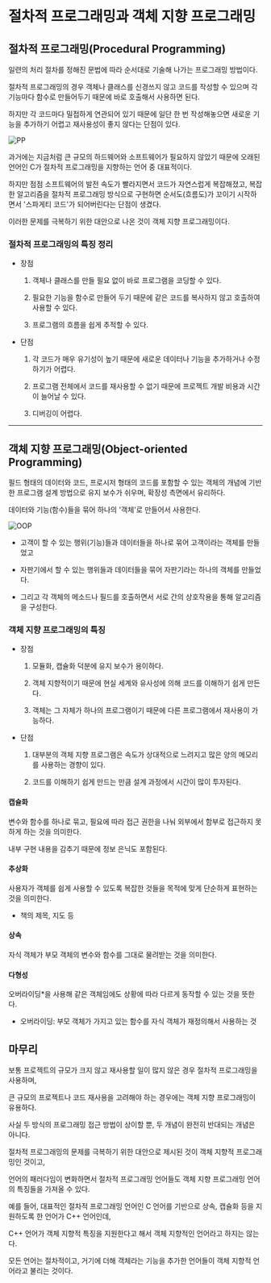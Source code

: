 # 절차적 프로그래밍과 객체 지향 프로그래밍

## 절차적 프로그래밍(Procedural Programming)

일련의 처리 절차를 정해진 문법에 따라 순서대로 기술해 나가는 프로그래밍 방법이다.

절차적 프로그래밍의 경우 객체나 클래스를 신경쓰지 않고 코드를 작성할 수 있으며 각 기능마다 함수로 만들어두기 때문에 바로 호출해서 사용하면 된다.

하지만 각 코드마다 밀접하게 연관되어 있기 때문에 일단 한 번 작성해놓으면 새로운 기능을 추가하기 어렵고 재사용성이 좋지 않다는 단점이 있다.

<img src="https://user-images.githubusercontent.com/95613159/175757846-3362d0f4-3ec6-4355-acf2-f4262c678bd6.png" alt="PP" />

과거에는 지금처럼 큰 규모의 하드웨어와 소프트웨어가 필요하지 않았기 때문에 오래된 언어인 C가 절차적 프로그래밍을 지향하는 언어 중 대표적이다.

하지만 점점 소프트웨어의 발전 속도가 빨라지면서 코드가 자연스럽게 복잡해졌고, 복잡한 알고리즘을 절차적 프로그래밍 방식으로 구현하면 순서도(흐름도)가 꼬이기 시작하면서 '스파게티 코드'가 되어버린다는 단점이 생겼다.

이러한 문제를 극복하기 위한 대안으로 나온 것이 객체 지향 프로그래밍이다.

### 절차적 프로그래밍의 특징 정리

- 장점

  1. 객체나 클래스를 만들 필요 없이 바로 프로그램을 코딩할 수 있다.

  2. 필요한 기능을 함수로 만들어 두기 때문에 같은 코드를 복사하지 않고 호출하여 사용할 수 있다.

  3. 프로그램의 흐름을 쉽게 추적할 수 있다.

- 단점

  1. 각 코드가 매우 유기성이 높기 때문에 새로운 데이터나 기능을 추가하거나 수정하기가 어렵다.

  2. 프로그램 전체에서 코드를 재사용할 수 없기 때문에 프로젝트 개발 비용과 시간이 늘어날 수 있다.

  3. 디버깅이 어렵다.

<hr />

## 객체 지향 프로그래밍(Object-oriented Programming)

필드 형태의 데이터와 코드, 프로시저 형태의 코드를 포함할 수 있는 객체의 개념에 기반한 프로그램 설계 방법으로 유지 보수가 쉬우며, 확장성 측면에서 유리하다.

데이터와 기능(함수)들을 묶어 하나의 '객체'로 만들어서 사용한다.

<img src="https://blog.kakaocdn.net/dn/catioE/btqKXiiBObK/unAbRuMcBYUuhHU3cjQOS1/img.png" alt="OOP" />

<br />

- 고객이 할 수 있는 행위(기능)들과 데이터들을 하나로 묶어 고객이라는 객체를 만들었고

- 자판기에서 할 수 있는 행위들과 데이터들을 묶어 자판기라는 하나의 객체를 만들었다.

- 그리고 각 객체의 메소드나 필드를 호출하면서 서로 간의 상호작용을 통해 알고리즘을 구성한다.

### 객체 지향 프로그래밍의 특징

- 장점

  1. 모듈화, 캡슐화 덕분에 유지 보수가 용이하다.

  2. 객체 지향적이기 때문에 현실 세계와 유사성에 의해 코드를 이해하기 쉽게 만든다.

  3. 객체는 그 자체가 하나의 프로그램이기 때문에 다른 프로그램에서 재사용이 가능하다.

- 단점

  1. 대부분의 객체 지향 프로그램은 속도가 상대적으로 느려지고 많은 양의 메모리를 사용하는 경향이 있다.

  2. 코드를 이해하기 쉽게 만드는 만큼 설계 과정에서 시간이 많이 투자된다.

#### 캡슐화

변수와 함수를 하나로 묶고, 필요에 따라 접근 권한을 나눠 외부에서 함부로 접근하지 못하게 하는 것을 의미한다.

내부 구현 내용을 감추기 때문에 정보 은닉도 포함된다.

#### 추상화

사용자가 객체를 쉽게 사용할 수 있도록 복잡한 것들을 목적에 맞게 단순하게 표현하는 것을 의미한다.

- 책의 제목, 지도 등

#### 상속

자식 객체가 부모 객체의 변수와 함수를 그대로 물려받는 것을 의미한다.

#### 다형성

오버라이딩\*을 사용해 같은 객체임에도 상황에 따라 다르게 동작할 수 있는 것을 뜻한다.

- 오버라이딩: 부모 객체가 가지고 있는 함수를 자식 객체가 재정의해서 사용하는 것

## 마무리

보통 프로젝트의 규모가 크지 않고 재사용할 일이 많지 않은 경우 절차적 프로그래밍을 사용하며,

큰 규모의 프로젝트나 코드 재사용을 고려해야 하는 경우에는 객체 지향 프로그래밍이 유용하다.

사실 두 방식의 프로그래밍 접근 방법이 상이할 뿐, 두 개념이 완전히 반대되는 개념은 아니다.

절차적 프로그래밍의 문제를 극복하기 위한 대안으로 제시된 것이 객체 지향적 프로그래밍인 것이고,

언어의 패러다임이 변화하면서 절차적 프로그래밍 언어들도 객체 지향 프로그래밍 언어의 특징들을 가져올 수 있다.

예를 들어, 대표적인 절차적 프로그래밍 언어인 C 언어를 기반으로 상속, 캡슐화 등을 지원하도록 한 언어가 C++ 언어인데,

C++ 언어가 객체 지향적 특징을 지원한다고 해서 객체 지향적인 언어라고 하지는 않는다.

모든 언어는 절차적이고, 거기에 더해 객체라는 기능을 추가한 언어들이 객체 지향적 언어라고 불리는 것이다.
